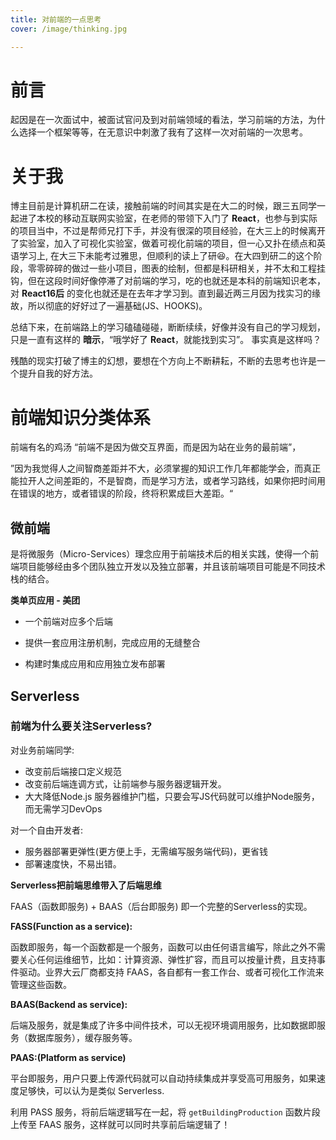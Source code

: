 ```yaml
---
title: 对前端的一点思考
cover: /image/thinking.jpg

---
```


# 前言

起因是在一次面试中，被面试官问及到对前端领域的看法，学习前端的方法，为什么选择一个框架等等，在无意识中刺激了我有了这样一次对前端的一次思考。

# 关于我

博主目前是计算机研二在读，接触前端的时间其实是在大二的时候，跟三五同学一起进了本校的移动互联网实验室，在老师的带领下入门了 **React**，也参与到实际的项目当中，不过是帮师兄打下手，并没有很深的项目经验，在大三上的时候离开了实验室，加入了可视化实验室，做着可视化前端的项目，但一心又扑在绩点和英语学习上,  在大三下未能考过雅思，但顺利的读上了研:laughing:。在大四到研二的这个阶段，零零碎碎的做过一些小项目，图表的绘制，但都是科研相关，并不太和工程挂钩，但在这段时间好像停滞了对前端的学习，吃的也就还是本科的前端知识老本，对 **React16后** 的变化也就还是在去年才学习到。直到最近两三月因为找实习的缘故，所以彻底的好好过了一遍基础(JS、HOOKS)。

总结下来，在前端路上的学习磕磕碰碰，断断续续，好像并没有自己的学习规划，只是一直有这样的 **暗示**，“哦学好了 **React**，就能找到实习”。 事实真是这样吗？

残酷的现实打破了博主的幻想，要想在个方向上不断耕耘，不断的去思考也许是一个提升自我的好方法。

# 前端知识分类体系

前端有名的鸡汤 “前端不是因为做交互界面，而是因为站在业务的最前端”，

”因为我觉得人之间智商差距并不大，必须掌握的知识工作几年都能学会，而真正能拉开人之间差距的，不是智商，而是学习方法，或者学习路线，如果你把时间用在错误的地方，或者错误的阶段，终将积累成巨大差距。“

##

## 微前端

是将微服务（Micro-Services）理念应用于前端技术后的相关实践，使得一个前端项目能够经由多个团队独立开发以及独立部署，并且该前端项目可能是不同技术栈的结合。

**类单页应用 - 美团**

- 一个前端对应多个后端

- 提供一套应用注册机制，完成应用的无缝整合

- 构建时集成应用和应用独立发布部署

  

## Serverless

### 前端为什么要关注Serverless?

对业务前端同学:

- 改变前后端接口定义规范
- 改变前后端连调方式，让前端参与服务器逻辑开发。
- 大大降低Node.js 服务器维护门槛，只要会写JS代码就可以维护Node服务，而无需学习DevOps

对一个自由开发者:

- 服务器部署更弹性(更方便上手，无需编写服务端代码)，更省钱
- 部署速度快，不易出错。

**Serverless把前端思维带入了后端思维**

FAAS（函数即服务) + BAAS（后台即服务) 即一个完整的Serverless的实现。

**FASS(Function as a service):**

函数即服务，每一个函数都是一个服务，函数可以由任何语言编写，除此之外不需要关心任何运维细节，比如：计算资源、弹性扩容，而且可以按量计费，且支持事件驱动。业界大云厂商都支持 FAAS，各自都有一套工作台、或者可视化工作流来管理这些函数。

**BAAS(Backend as service):**

后端及服务，就是集成了许多中间件技术，可以无视环境调用服务，比如数据即服务（数据库服务），缓存服务等。

**PAAS:(Platform as service)**

平台即服务，用户只要上传源代码就可以自动持续集成并享受高可用服务，如果速度足够快，可以认为是类似 Serverless.

利用 PASS 服务，将前后端逻辑写在一起，将 `getBuildingProduction` 函数片段上传至 FAAS 服务，这样就可以同时共享前后端逻辑了！

